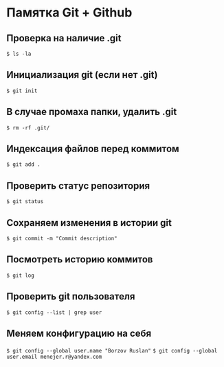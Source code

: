 # Памятка Git + Github

## Проверка на наличие .git

`$ ls -la`

## Инициализация git (если нет .git)

`$ git init`

## В случае промаха папки, удалить .git

`$ rm -rf .git/`

## Индексация файлов перед коммитом

`$ git add .`

## Проверить статус репозитория

`$ git status`

## Сохраняем изменения в истории git

`$ git commit -m "Commit description"`

## Посмотреть историю коммитов

`$ git log`

## Проверить git пользователя 

`$ git config --list | grep user`

## Меняем конфигурацию на себя

`$ git config --global user.name "Borzov Ruslan"`
`$ git config --global user.email menejer.r@yandex.com`

